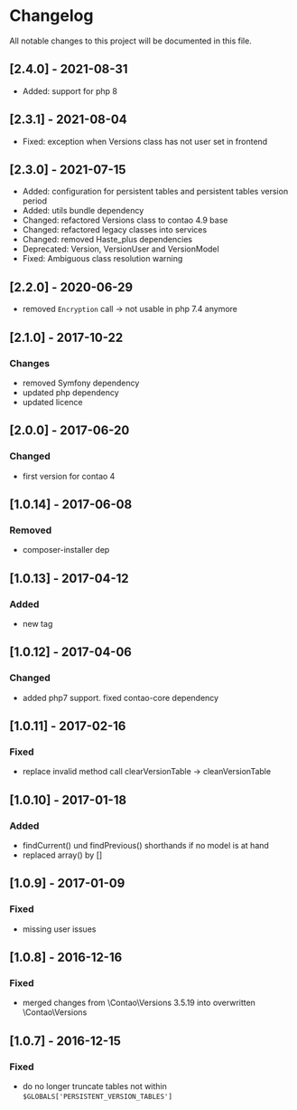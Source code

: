 # Changelog
All notable changes to this project will be documented in this file.

## [2.4.0] - 2021-08-31

- Added: support for php 8

## [2.3.1] - 2021-08-04
- Fixed: exception when Versions class has not user set in frontend

## [2.3.0] - 2021-07-15
- Added: configuration for persistent tables and persistent tables version period
- Added: utils bundle dependency
- Changed: refactored Versions class to contao 4.9 base
- Changed: refactored legacy classes into services
- Changed: removed Haste_plus dependencies
- Deprecated: Version, VersionUser and VersionModel
- Fixed: Ambiguous class resolution warning

## [2.2.0] - 2020-06-29
- removed `Encryption` call -> not usable in php 7.4 anymore

## [2.1.0] - 2017-10-22

### Changes
- removed Symfony dependency
- updated php dependency
- updated licence

## [2.0.0] - 2017-06-20

### Changed
- first version for contao 4

## [1.0.14] - 2017-06-08

### Removed
- composer-installer dep

## [1.0.13] - 2017-04-12

### Added
- new tag

## [1.0.12] - 2017-04-06

### Changed
- added php7 support. fixed contao-core dependency

## [1.0.11] - 2017-02-16

### Fixed
- replace invalid method call clearVersionTable -> cleanVersionTable

## [1.0.10] - 2017-01-18

### Added
- findCurrent() und findPrevious() shorthands if no model is at hand
- replaced array() by []

## [1.0.9] - 2017-01-09

### Fixed
- missing user issues

## [1.0.8] - 2016-12-16

### Fixed
- merged changes from \Contao\Versions 3.5.19 into overwritten \Contao\Versions

## [1.0.7] - 2016-12-15

### Fixed
- do no longer truncate tables not within `$GLOBALS['PERSISTENT_VERSION_TABLES']`
